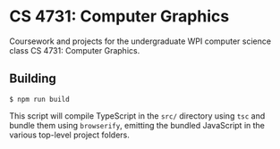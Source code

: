# CS 4731: Computer Graphics

Coursework and projects for the undergraduate WPI computer science class CS
4731: Computer Graphics.

## Building

```
$ npm run build
```

This script will compile TypeScript in the `src/` directory using `tsc` and
bundle them using `browserify`, emitting the bundled JavaScript in the various
top-level project folders.
